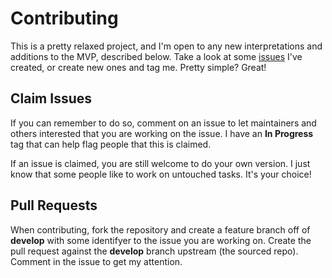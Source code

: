 # Contributing
This is a pretty relaxed project, and I'm open to any new interpretations and additions to the MVP, described below. Take a look at some [issues](https://github.com/ascasson/super-duper-job-board/issues) I've created, or create new ones and tag me. Pretty simple? Great!

## Claim Issues
If you can remember to do so, comment on an issue to let maintainers and others interested that you are working on the issue. I have an **In Progress** tag that can help flag people that this is claimed.

If an issue is claimed, you are still welcome to do your own version. I just know that some people like to work on untouched tasks. It's your choice!

## Pull Requests
When contributing, fork the repository and create a feature branch off of **develop** with some identifyer to the issue you are working on. Create the pull request against the **develop** branch upstream (the sourced repo). Comment in the issue to get my attention.